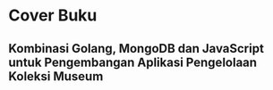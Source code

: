 # Cover Buku
## Kombinasi Golang, MongoDB dan JavaScript untuk Pengembangan Aplikasi Pengelolaan Koleksi Museum